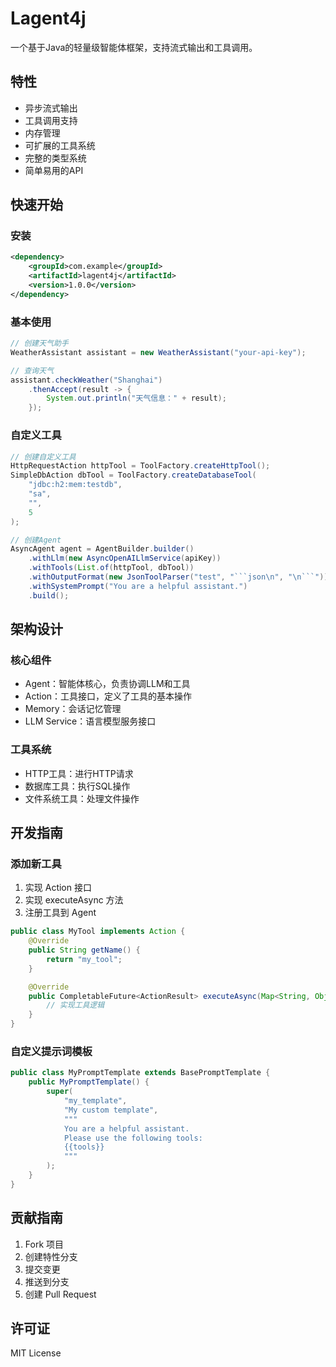 # Lagent4j

一个基于Java的轻量级智能体框架，支持流式输出和工具调用。

## 特性

- 异步流式输出
- 工具调用支持
- 内存管理
- 可扩展的工具系统
- 完整的类型系统
- 简单易用的API

## 快速开始

### 安装

```xml
<dependency>
    <groupId>com.example</groupId>
    <artifactId>lagent4j</artifactId>
    <version>1.0.0</version>
</dependency>
```

### 基本使用

```java
// 创建天气助手
WeatherAssistant assistant = new WeatherAssistant("your-api-key");

// 查询天气
assistant.checkWeather("Shanghai")
    .thenAccept(result -> {
        System.out.println("天气信息：" + result);
    });
```

### 自定义工具

```java
// 创建自定义工具
HttpRequestAction httpTool = ToolFactory.createHttpTool();
SimpleDbAction dbTool = ToolFactory.createDatabaseTool(
    "jdbc:h2:mem:testdb",
    "sa",
    "",
    5
);

// 创建Agent
AsyncAgent agent = AgentBuilder.builder()
    .withLlm(new AsyncOpenAILlmService(apiKey))
    .withTools(List.of(httpTool, dbTool))
    .withOutputFormat(new JsonToolParser("test", "```json\n", "\n```"))
    .withSystemPrompt("You are a helpful assistant.")
    .build();
```

## 架构设计

### 核心组件

- Agent：智能体核心，负责协调LLM和工具
- Action：工具接口，定义了工具的基本操作
- Memory：会话记忆管理
- LLM Service：语言模型服务接口

### 工具系统

- HTTP工具：进行HTTP请求
- 数据库工具：执行SQL操作
- 文件系统工具：处理文件操作

## 开发指南

### 添加新工具

1. 实现 Action 接口
2. 实现 executeAsync 方法
3. 注册工具到 Agent

```java
public class MyTool implements Action {
    @Override
    public String getName() {
        return "my_tool";
    }

    @Override
    public CompletableFuture<ActionResult> executeAsync(Map<String, Object> parameters) {
        // 实现工具逻辑
    }
}
```

### 自定义提示词模板

```java
public class MyPromptTemplate extends BasePromptTemplate {
    public MyPromptTemplate() {
        super(
            "my_template",
            "My custom template",
            """
            You are a helpful assistant.
            Please use the following tools:
            {{tools}}
            """
        );
    }
}
```

## 贡献指南

1. Fork 项目
2. 创建特性分支
3. 提交变更
4. 推送到分支
5. 创建 Pull Request

## 许可证

MIT License 